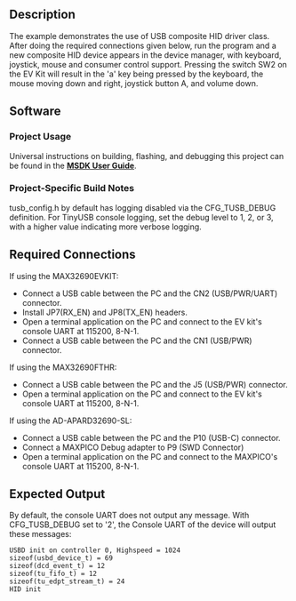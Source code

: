 ## Description

The example demonstrates the use of USB composite HID driver class. After doing the required connections given below, run the program and a new composite
HID device appears in the device manager, with keyboard, joystick, mouse and consumer control support. Pressing the switch SW2 on the EV Kit will result
in the 'a' key being pressed by the keyboard, the mouse moving down and right, joystick button A, and volume down.


## Software

### Project Usage

Universal instructions on building, flashing, and debugging this project can be found in the **[MSDK User Guide](https://analogdevicesinc.github.io/msdk/USERGUIDE/)**.

### Project-Specific Build Notes

tusb_config.h by default has logging disabled via the CFG_TUSB_DEBUG definition.
For TinyUSB console logging, set the debug level to 1, 2, or 3, with a higher value
indicating more verbose logging.

## Required Connections

If using the MAX32690EVKIT:
-   Connect a USB cable between the PC and the CN2 (USB/PWR/UART) connector.
-   Install JP7(RX_EN) and JP8(TX_EN) headers.
-   Open a terminal application on the PC and connect to the EV kit's console UART at 115200, 8-N-1.
-   Connect a USB cable between the PC and the CN1 (USB/PWR) connector.

If using the MAX32690FTHR:
-   Connect a USB cable between the PC and the J5 (USB/PWR) connector.
-   Open a terminal application on the PC and connect to the EV kit's console UART at 115200, 8-N-1.

If using the AD-APARD32690-SL:
-   Connect a USB cable between the PC and the P10 (USB-C) connector.
-   Connect a MAXPICO Debug adapter to P9 (SWD Connector)
-   Open a terminal application on the PC and connect to the MAXPICO's console UART at 115200, 8-N-1.

## Expected Output

By default, the console UART does not output any message.  With CFG_TUSB_DEBUG set
to '2', the Console UART of the device will output these messages:

```
USBD init on controller 0, Highspeed = 1024
sizeof(usbd_device_t) = 69
sizeof(dcd_event_t) = 12
sizeof(tu_fifo_t) = 12
sizeof(tu_edpt_stream_t) = 24
HID init
```


